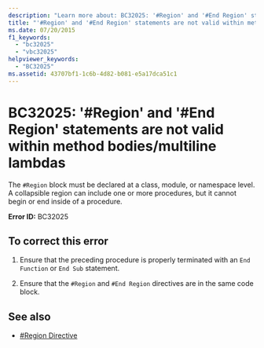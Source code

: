 ```yaml
---
description: "Learn more about: BC32025: '#Region' and '#End Region' statements are not valid within method bodies/multiline lambdas"
title: "'#Region' and '#End Region' statements are not valid within method bodies-multiline lambdas"
ms.date: 07/20/2015
f1_keywords:
  - "bc32025"
  - "vbc32025"
helpviewer_keywords:
  - "BC32025"
ms.assetid: 43707bf1-1c6b-4d82-b081-e5a17dca51c1
---
```

# BC32025: '#Region' and '#End Region' statements are not valid within method bodies/multiline lambdas

The `#Region` block must be declared at a class, module, or namespace level. A collapsible region can include one or more procedures, but it cannot begin or end inside of a procedure.

 **Error ID:** BC32025

## To correct this error

1. Ensure that the preceding procedure is properly terminated with an `End Function` or `End Sub` statement.

2. Ensure that the `#Region` and `#End Region` directives are in the same code block.

## See also

- [#Region Directive](../directives/region-directive.md)
